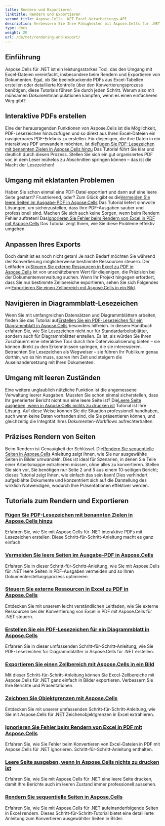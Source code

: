 ```yaml
---
title: Rendern und Exportieren
linktitle: Rendern und Exportieren
second_title: Aspose.Cells .NET Excel-Verarbeitungs-API
description: Verbessern Sie Ihre Fähigkeiten mit Aspose.Cells für .NET. Tauchen Sie ein in Tutorials zum Rendern, Exportieren und Erstellen interaktiver Excel-PDF-Dokumente.
type: docs
weight: 20
url: /de/net/rendering-and-export/
---
```

## Einführung

Aspose.Cells für .NET ist ein leistungsstarkes Tool, das den Umgang mit Excel-Dateien vereinfacht, insbesondere beim Rendern und Exportieren von Dokumenten. Egal, ob Sie beeindruckende PDFs aus Excel-Tabellen erstellen oder detaillierte Kontrolle über den Konvertierungsprozess benötigen, diese Tutorials führen Sie durch jeden Schritt. Warum also mit mühsamen Dokumentmanipulationen kämpfen, wenn es einen einfacheren Weg gibt?

## Interaktive PDFs erstellen

 Eine der herausragenden Funktionen von Aspose.Cells ist die Möglichkeit, PDF-Lesezeichen hinzuzufügen und so direkt aus Ihren Excel-Dateien ein navigierbares PDF-Erlebnis zu erstellen. Für diejenigen, die ihre Daten in ein interaktives PDF umwandeln möchten, ist die[Fügen Sie PDF-Lesezeichen mit benannten Zielen in Aspose.Cells hinzu](./add-pdf-bookmarks/) Das Tutorial führt Sie klar und deutlich durch diesen Prozess. Stellen Sie sich ein gut organisiertes PDF vor, in dem Leser mühelos zu Abschnitten springen können – das ist die Macht der Lesezeichen!

## Umgang mit eklatanten Problemen

Haben Sie schon einmal eine PDF-Datei exportiert und dann auf eine leere Seite gestarrt? Frustrierend, oder? Zum Glück gibt es die[Vermeiden Sie leere Seiten im Ausgabe-PDF in Aspose.Cells](./avoid-blank-page-in-output-pdf/) Das Tutorial liefert sinnvolle Lösungen, um sicherzustellen, dass Ihre PDF-Ausgaben sauber und professionell sind. Machen Sie sich auch keine Sorgen, wenn beim Rendern Fehler auftreten! Das[Ignorieren Sie Fehler beim Rendern von Excel in PDF mit Aspose.Cells](./ignore-errors-while-rendering/) Das Tutorial zeigt Ihnen, wie Sie diese Probleme effektiv umgehen.

## Anpassen Ihres Exports

 Doch damit ist es noch nicht getan! Je nach Bedarf möchten Sie während der Konvertierung möglicherweise bestimmte Ressourcen steuern. Der Leitfaden zu[Steuern Sie externe Ressourcen in Excel zu PDF in Aspose.Cells](./control-loading-of-external-resources/) ist von unschätzbarem Wert für diejenigen, die Präzision bei der Dokumentenverwaltung suchen. Wenn Ihr Projekt hingegen erfordert, dass Sie nur bestimmte Zellbereiche exportieren, sehen Sie sich Folgendes an:[Exportieren Sie einen Zellbereich mit Aspose.Cells in ein Bild](./export-range-of-cells-to-image/).

## Navigieren in Diagrammblatt-Lesezeichen

 Wenn Sie mit umfangreichen Datensätzen und Diagrammblättern arbeiten, finden Sie das Tutorial auf[Erstellen Sie ein PDF-Lesezeichen für ein Diagrammblatt in Aspose.Cells](./create-pdf-bookmark-entry-for-chart-sheet/) besonders hilfreich. In diesem Handbuch erfahren Sie, wie Sie Lesezeichen nicht nur für Standardarbeitsblätter, sondern auch für Diagrammblätter erstellen. Es ist, als würden Sie Ihren Zuschauern eine interaktive Tour durch Ihre Datenvisualisierung bieten – sie können direkt zu den Erkenntnissen springen, die sie interessieren. Betrachten Sie Lesezeichen als Wegweiser – sie führen Ihr Publikum genau dorthin, wo es hin muss, sparen ihm Zeit und steigern die Auseinandersetzung mit Ihren Dokumenten.

## Umgang mit leeren Zuständen

 Eine weitere unglaublich nützliche Funktion ist die angemessene Verwaltung leerer Ausgaben. Mussten Sie schon einmal sicherstellen, dass Ihr generierter Bericht nicht nur eine leere Seite ist? Die[Leere Seite ausgeben, wenn in Aspose.Cells nichts zu drucken ist](./output-blank-page-when-nothing-to-print/) Tutorial ist Ihre Lösung. Auf diese Weise können Sie die Situation professionell handhaben, auch wenn keine Daten vorhanden sind, die Sie präsentieren können, und gleichzeitig die Integrität Ihres Dokumenten-Workflows aufrechterhalten.

## Präzises Rendern von Seiten

Beim Rendern ist Genauigkeit der Schlüssel. Die[Rendern Sie sequentielle Seiten in Aspose.Cells](./render-limited-number-of-sequential-pages/) Anleitung zeigt Ihnen, wie Sie nur ausgewählte Seiten in Bilder umwandeln. Dies ist ideal für Szenarien, in denen Sie Teile einer Arbeitsmappe extrahieren müssen, ohne alles zu konvertieren. Stellen Sie sich vor, Sie benötigen nur Seite 2 und 5 aus einem 10-seitigen Bericht; dieses Tutorial zeigt Ihnen, wie einfach das sein kann! Dies verhindert aufgeblähte Dokumente und konzentriert sich auf die Darstellung des wirklich Notwendigen, wodurch Ihre Präsentationen effektiver werden.

## Tutorials zum Rendern und Exportieren
### [Fügen Sie PDF-Lesezeichen mit benannten Zielen in Aspose.Cells hinzu](./add-pdf-bookmarks/)
Erfahren Sie, wie Sie mit Aspose.Cells für .NET interaktive PDFs mit Lesezeichen erstellen. Diese Schritt-für-Schritt-Anleitung macht es ganz einfach.
### [Vermeiden Sie leere Seiten im Ausgabe-PDF in Aspose.Cells](./avoid-blank-page-in-output-pdf/)
Erfahren Sie in dieser Schritt-für-Schritt-Anleitung, wie Sie mit Aspose.Cells für .NET leere Seiten in PDF-Ausgaben vermeiden und so Ihren Dokumenterstellungsprozess optimieren.
### [Steuern Sie externe Ressourcen in Excel zu PDF in Aspose.Cells](./control-loading-of-external-resources/)
Entdecken Sie mit unserem leicht verständlichen Leitfaden, wie Sie externe Ressourcen bei der Konvertierung von Excel in PDF mit Aspose.Cells für .NET steuern.
### [Erstellen Sie ein PDF-Lesezeichen für ein Diagrammblatt in Aspose.Cells](./create-pdf-bookmark-entry-for-chart-sheet/)
Erfahren Sie in dieser umfassenden Schritt-für-Schritt-Anleitung, wie Sie PDF-Lesezeichen für Diagrammblätter in Aspose.Cells für .NET erstellen.
### [Exportieren Sie einen Zellbereich mit Aspose.Cells in ein Bild](./export-range-of-cells-to-image/)
Mit dieser Schritt-für-Schritt-Anleitung können Sie Excel-Zellbereiche mit Aspose.Cells für .NET ganz einfach in Bilder exportieren. Verbessern Sie Ihre Berichte und Präsentationen.
### [Zeichnen Sie Objektgrenzen mit Aspose.Cells](./get-draw-object-and-bound/)
Entdecken Sie mit unserer umfassenden Schritt-für-Schritt-Anleitung, wie Sie mit Aspose.Cells für .NET Zeichenobjektgrenzen in Excel extrahieren.
### [Ignorieren Sie Fehler beim Rendern von Excel in PDF mit Aspose.Cells](./ignore-errors-while-rendering/)
Erfahren Sie, wie Sie Fehler beim Konvertieren von Excel-Dateien in PDF mit Aspose.Cells für .NET ignorieren. Schritt-für-Schritt-Anleitung enthalten.
### [Leere Seite ausgeben, wenn in Aspose.Cells nichts zu drucken ist](./output-blank-page-when-nothing-to-print/)
Erfahren Sie, wie Sie mit Aspose.Cells für .NET eine leere Seite drucken, damit Ihre Berichte auch im leeren Zustand immer professionell aussehen.
### [Rendern Sie sequentielle Seiten in Aspose.Cells](./render-limited-number-of-sequential-pages/)
Erfahren Sie, wie Sie mit Aspose.Cells für .NET aufeinanderfolgende Seiten in Excel rendern. Dieses Schritt-für-Schritt-Tutorial bietet eine detaillierte Anleitung zum Konvertieren ausgewählter Seiten in Bilder.